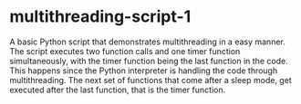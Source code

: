 # multithreading-script-1
A basic Python script that demonstrates multithreading in a easy manner. The script executes two function calls and one timer function simultaneously, with the timer function being the last function in the code. This happens since the Python interpreter is handling the code through multithreading. The next set of functions that come after a sleep mode, get executed after the last function, that is the timer function.
